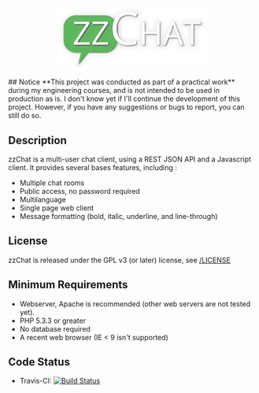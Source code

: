 <p align="center"><img src="/app/img/logo.png" alt="zzChat" width="300px"/></p>
## Notice
**This project was conducted as part of a practical work** during my engineering courses, and is not intended to be used in production as is. I don't know yet if I'll continue the development of this project. However, if you have any suggestions or bugs to report, you can still do so.

## Description
zzChat is a multi-user chat client, using a REST JSON API and a Javascript client. It provides several bases features, including :
  * Multiple chat rooms
  * Public access, no password required
  * Multilanguage
  * Single page web client
  * Message formatting (bold, italic, underline, and line-through)

## License
zzChat is released under the GPL v3 (or later) license, see [/LICENSE](/LICENSE)
## Minimum Requirements

  * Webserver, Apache is recommended (other web servers are not tested yet).
  * PHP 5.3.3 or greater
  * No database required
  * A recent web browser (IE < 9 isn't supported)

## Code Status
* Travis-CI: [![Build Status](https://travis-ci.org/ksubileau/zzChat.png?branch=master)](https://travis-ci.org/ksubileau/zzChat)
